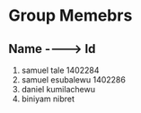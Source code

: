 # Group Memebrs
## Name      ---->             Id
1. samuel tale            1402284
2. samuel esubalewu       1402286
3. daniel kumilachewu
4. biniyam nibret         
